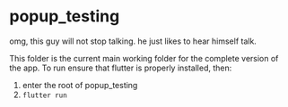 # popup_testing

omg, this guy will not stop talking. he just likes to hear himself talk.

This folder is the current main working folder for the complete version of the app.
To run ensure that flutter is properly installed, then:
1. enter the root of popup_testing
2. `flutter run`
